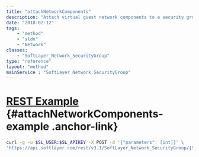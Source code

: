 ```yaml
---
title: "attachNetworkComponents"
description: "Attach virtual guest network components to a security group by creating [SoftLayer_Virtual_Network_SecurityGroup_NetworkComponentBinding](/reference/datatypes/SoftLayer_Virtual_Network_SecurityGroup_NetworkComponentBinding) objects. "
date: "2018-02-12"
tags:
    - "method"
    - "sldn"
    - "Network"
classes:
    - "SoftLayer_Network_SecurityGroup"
type: "reference"
layout: "method"
mainService : "SoftLayer_Network_SecurityGroup"
---
```


# [REST Example](#attachNetworkComponents-example) <a href="/article/rest/"><i class="fas fa-question"></i></a> {#attachNetworkComponents-example .anchor-link} 
```bash
curl -g -u $SL_USER:$SL_APIKEY -X POST -d '{"parameters": [int]}' \
'https://api.softlayer.com/rest/v3.1/SoftLayer_Network_SecurityGroup/{SoftLayer_Network_SecurityGroupID}/attachNetworkComponents'
```
